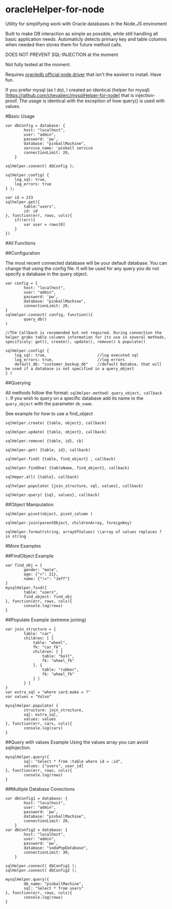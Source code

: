 # oracleHelper-for-node
Utility for simplifying work with Oracle databases in the Node.JS enviroment

Built to make DB interaction as simple as possible, while still handling all basic application needs.
Automaticly detects primary key and table columns when needed then stores them for future method calls.

DOES NOT PREVENT SQL-INJECTION at the moment

Not fully tested at the moment.

Requires [oracledb official node driver](https://github.com/oracle/node-oracledb) that isn't the easiest to install. Have fun.

If you prefer mysql (as I do), I created an identical (helper for mysql)[https://github.com/chevalierc/mysqlHelper-for-node] that is injection-proof. The usage is identical with the exception of how query() is used with values.

#Basic Usage
```
var dbConfig = database: {
        host: "localhost",
        user: "admin",
        password: 'pw',
        database: "pinballMachine",
        service_name: 'pinball service
        connectionLimit: 20,
    }
    
sqlHelper.connect( dbConfig );

sqlHelper.config( {
    log_sql: true,
    log_errors: true
} );

var id = 233
sqlhelper.get({
        table:"users",
        id: id
}, function(err, rows, cols){
    if(!err){
        var user = rows[0]
    }
})
```
#All Functions

##Configuration

The most recent connected database will be your default database. You can change that using the config file. It will be used for any query you do not specify a database in the query object. 

```
var config = {
        host: "localhost",
        user: "admin",
        password: 'pw',
        database: "pinballMachine",
        connectionLimit: 20,
}
sqlHelper.connect( config, function(){
        query_db()
)

//The Callback is recomended but not required. During connection the helper grabs table columns information for its use in several methods, specificaly: get(), create(), update(), remove() & populate()
```
```
sqlHelper.config( {
    log_sql: true,                      //log executed sql
    log_errors: true,                   //log errors
    default_db: "customer_backup_db"    //default Databse, that will be used if a database is not specified in a query_object
} )
```

##Querying

All methods follow the format: `sqlHelper.method( query_object, callback )`. If you wish to query on a specific database add its name to the `query_object` with the parameter `db_name`.

See example for how to use a find_object

`sqlHelper.create( {table, object}, callback)`

`sqlHelper.update( {table, object}, callback)`

`sqlHelper.remove( {table, id}, cb)`

`sqlHelper.get( {table, id}, callback)`

`sqlHelper.find( {table, find_object} , callback)`

`sqlHelper.findOne( {tableName, find_object}, callback)`

`sqlHeper.all( {table}, callback)`

`sqlhelper.populate( {join_structure, sql, values}, callback)`

`sqlHelper.query( {sql, values}, callback)`

##Object Manipulation

`sqlHelper.pivot(object, pivot_column )`

`sqlHelper.join(parentObject, childrenArray, foreignKey)`

`sqlHelper.format(string, arrayOfValues) \\array of values replaces ? in string`

#More Examples

##FindObject Example
```
var find_obj = {
        gender: "male",
        age: {">": 21},
        name: {"!=": "Jeff"}
}
mysqlHelper.find({
        table: "users",
        find_object: find_obj
}, function(err, rows, cols){
        console.log(rows)
}
```

##Populate Example (extreme joining)

```
var join_structure = {
        table: "car",
        children: [ {
            table: "wheel",
            fk: "car_fk",
            children: [ {
                table: "bolt",
                fk: "wheel_fk"
            }, {
                table: "rubber",
                fk: "wheel_fk"
            } ]
        } ]
}
var extra_sql = "where card.make = ?"
var values = "Volvo"

mysqlHelper.populate( {
        structure: join_structure,
        sql: extra_sql,
        values: values
}, function(err, cars, cols){
        console.log(cars)
}
```

##Query with values Example
Using the values array you can avoid sqlInjection.
```
mysqlHelper.query({
        sql: "Select * from :table where id = :id",
        values: ["users", user_id]
}, function(err, rows, cols){
        console.log(rows)
}
```

##Multiple Database Conections
```
var dbConfig1 = database: {
        host: "localhost",
        user: "admin",
        password: 'pw',
        database: "pinballMachine",
        connectionLimit: 20,
    }
var dbConfig2 = database: {
        host: "localhost",
        user: "admin",
        password: 'pw',
        database: "sodaPopDatabase",
        connectionLimit: 30,
    }
    
sqlHelper.connect( dbConfig1 );
sqlHelper.connect( dbConfig2 );

mysqlHelper.query({
        db_name: "pinballMachine",
        sql: "Select * from users"
}, function(err, rows, cols){
        console.log(rows)
}
```



